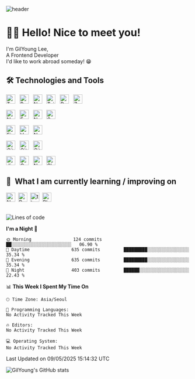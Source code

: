 ![header](https://capsule-render.vercel.app/api?type=waving&color=gradient&height=300&section=header&text=GilYoung%20Github%20👨🏻‍💻&fontSize=90&fontColor=fff&animation=fadeIn)

# 👋🏻 Hello! Nice to meet you!

I'm GilYoung Lee,
<br/>
A Frontend Developer
<br/>
I'd like to work abroad someday! 😁

## 🛠️ Technologies and Tools

<img src="https://img.shields.io/badge/TypeScript-282C34?logo=typescript&logoColor=23007ACC" alt="Typescript logo" title="Typescript" height="25" /> &nbsp;
<img src="https://img.shields.io/badge/React-282C34?logo=react&logoColor=23007ACC" alt="React logo" title="React" height="25" />
&nbsp;
<img src="https://img.shields.io/badge/Next-282C34?logo=next.js&logoColor=23007ACC" alt="Next logo" title="Next" height="25" />
&nbsp;
<img src="https://img.shields.io/badge/Tailwindcss-282C34?logo=tailwindcss&logoColor=23007ACC" alt="Tailwindcss logo" title="Tailwindcss" height="25" />
&nbsp;
<img src="https://img.shields.io/badge/React%20Query-282C34?logo=react%20query&logoColor=23007ACC" alt="React%20query logo" title="React%20query" height="25" />
&nbsp;
<img src="https://img.shields.io/badge/Zustand-282C34.svg?logo=" alt="Zustand logo" title="Zustand" height="25" />
&nbsp;
<br>

<img src="https://img.shields.io/badge/Node.js-282C34?logo=node.js&logoColor=23007ACC" alt="Node.js logo" title="Node.js" height="25" /> &nbsp;
<img src="https://img.shields.io/badge/Express-282C34?logo=express&logoColor=23007ACC" alt="Express logo" title="Express" height="25" />
&nbsp;
<img src="https://img.shields.io/badge/Nest.js-282C34?logo=nestjs&logoColor=E0234E" alt="Nestjs logo" title="Nestjs" height="25" />
&nbsp;
<img src="https://img.shields.io/badge/Sanity-282C34?logo=sanity&logoColor=23007ACC" alt="Sanity logo" title="Sanity" height="25" />
&nbsp;
<br>

<img src="https://img.shields.io/badge/Firebase-282C34?logo=firebase&logoColor=E0234E" alt="Firebase logo" title="Firebase" height="25" /> &nbsp;
<img src="https://img.shields.io/badge/Vercel-282C34?logo=vercel&logoColor=23007ACC" alt="Vercel logo" title="Vercel" height="25" />
&nbsp;
<img src="https://img.shields.io/badge/Netlify-282C34?logo=netlify&logoColor=23007ACC" alt="Netlify logo" title="Netlify" height="25" />
&nbsp;
<br>

<img src="https://img.shields.io/badge/Git-282C34?logo=git&logoColor=23007ACC" alt="Git logo" title="Git" height="25" /> &nbsp;
<img src="https://img.shields.io/badge/Github-282C34?logo=github&logoColor=23007ACC" alt="Github logo" title="Github" height="25" />
&nbsp;
<img src="https://img.shields.io/badge/Gitlab-282C34?logo=gitlab&logoColor=23007ACC" alt="Gitlab logo" title="Gitlab" height="25" />
&nbsp;
<br>

<img src="https://img.shields.io/badge/Jira-282C34?logo=jira&logoColor=0052CC" alt="Jira logo" title="Jira" height="25" /> &nbsp;
<img src="https://img.shields.io/badge/Confluence-282C34?logo=confluence&logoColor=172B4D" alt="Confluence logo" title="Confluence" height="25" />
&nbsp;
<img src="https://img.shields.io/badge/Notion-282C34?logo=notion&logoColor=23007ACC" alt="Notion logo" title="Notion" height="25" />
&nbsp;
<img src="https://img.shields.io/badge/Slack-282C34?logo=slack&logoColor=4A154B" alt="Slack logo" title="Slack" height="25" />
&nbsp;

## 📖  What I am currently learning / improving on

<img src="https://img.shields.io/badge/Next-282C34?logo=next.js&logoColor=23007ACC" alt="Next logo" title="Next" height="25" />&nbsp;
<img src="https://img.shields.io/badge/React%20Navtive-282C34?logo=react&logoColor=2320232a" alt="React%20Navtive logo" title="React%20Navtive" height="25" />&nbsp;
<img src="https://img.shields.io/badge/Three.js-282C34?logo=three.js&logoColor=23007ACC" alt="three.js logo" title="three.js" height="25" />&nbsp;
<img src="https://img.shields.io/badge/Blender-282C34?logo=blender&logoColor=23007ACC" alt="Blender logo" title="Blender" height="25" />&nbsp;
<br/>
<br/>

<!--START_SECTION:waka-->
![Lines of code](https://img.shields.io/badge/From%20Hello%20World%20I%27ve%20Written-726.5%20thousand%20lines%20of%20code-blue)

**I'm a Night 🦉** 

```text
🌞 Morning                124 commits         ██░░░░░░░░░░░░░░░░░░░░░░░   06.90 % 
🌆 Daytime                635 commits         █████████░░░░░░░░░░░░░░░░   35.34 % 
🌃 Evening                635 commits         █████████░░░░░░░░░░░░░░░░   35.34 % 
🌙 Night                  403 commits         ██████░░░░░░░░░░░░░░░░░░░   22.43 % 
```


📊 **This Week I Spent My Time On** 

```text
🕑︎ Time Zone: Asia/Seoul

💬 Programming Languages: 
No Activity Tracked This Week

🔥 Editors: 
No Activity Tracked This Week

💻 Operating System: 
No Activity Tracked This Week
```


 Last Updated on 09/05/2025 15:14:32 UTC
<!--END_SECTION:waka-->

![GilYoung's GitHub stats](https://github-readme-stats.vercel.app/api?username=supremgy&show_icons=true&hide=stars,issues&theme=swift)
